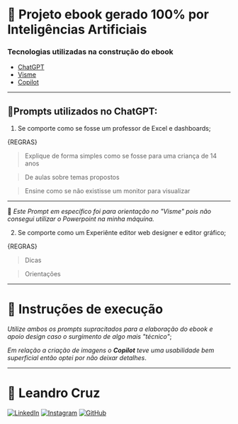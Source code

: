 # 📑 Projeto ebook gerado 100% por Inteligências Artificiais

### Tecnologias utilizadas na construção do ebook
 - [ChatGPT](https://chat.openai.com/)
 - [Visme](https://dashboard.visme.co/v2/login)
 - [Copilot](https://copilot.microsoft.com/)
---
## 🤖Prompts utilizados no ChatGPT:
1. Se comporte como se fosse um professor de Excel e dashboards;

{REGRAS}
> Explique de forma simples como se fosse para uma criança de 14 anos

> De aulas sobre temas propostos

> Ensine como se não existisse um monitor para visualizar
---
 🔽 *_Este Prompt em específico foi para orientação no "Visme" pois não consegui utilizar o Powerpoint na minha máquina._*

2. Se comporte como um Experiênte editor web designer e editor gráfico;

{REGRAS}
> Dicas

> Orientações
---
# 📄 Instruções de execução

*_Utilize ambos os prompts supracitados para a elaboração do ebook e apoio design caso o surgimento de algo mais "técnico"_*;

*_Em relação a criação de imagens o **Copilot** teve uma usabilidade bem superficial então optei por não deixar detalhes_*.

---
# 🥷 Leandro Cruz
[![LinkedIn](https://img.shields.io/badge/LinkedIn-0077B5?style=for-the-badge&logo=linkedin&logoColor=white)](https://www.linkedin.com/in/leandro-cruz-9ab17a2b3/)
[![Instagram](https://img.shields.io/badge/-Instagram-%23E4405F?style=for-the-badge&logo=instagram&logoColor=white)](https://www.instagram.com/leanddro_cruz/)
[![GitHub](https://img.shields.io/badge/GitHub-100000?style=for-the-badge&logo=github&logoColor=white)](https://github.com/Cruzzleo)
